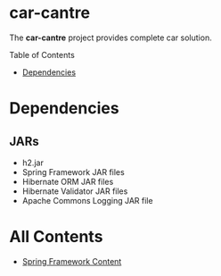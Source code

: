 # car-cantre
The **car-cantre** project provides complete car solution.

Table of Contents
* [Dependencies](https://atuldwivedi.github.io/car-centre#Dependencies)

# Dependencies
## JARs
* h2.jar
* Spring Framework JAR files
* Hibernate ORM JAR files
* Hibernate Validator JAR files
* Apache Commons Logging JAR file

# All Contents
* [Spring Framework Content](https://atuldwivedi.github.io/car-centre/docs/spring-content)

